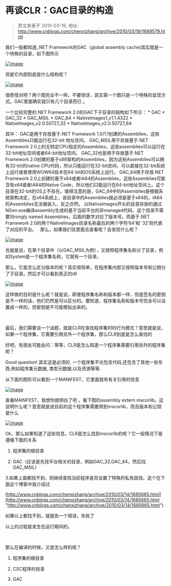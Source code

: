 # 再谈CLR：GAC目录的构造 
> 原文发表于 2010-03-19, 地址: http://www.cnblogs.com/chenxizhang/archive/2010/03/19/1689579.html 


我们一般都知道,.NET Framework的GAC（global assembly cache)其实就是一个特殊的目录，如下图所示

 [![image](./images/1689579-image_thumb.png "image")](http://images.cnblogs.com/cnblogs_com/chenxizhang/WindowsLiveWriter/CLRGAC_8DAC/image_2.png) 

 但是它内部到底是什么结构呢？

 [![image](./images/1689579-image_thumb_1.png "image")](http://images.cnblogs.com/cnblogs_com/chenxizhang/WindowsLiveWriter/CLRGAC_8DAC/image_4.png) 

 很奇怪对吧？两个图完全不一样。不要惊讶，其实第一个图只是一个特殊的呈现方式。GAC里面确实就只有几个目录而已 。

   
一个比较完整的.NET Framework 2.0的GAC下子目录的结构如下所示： * GAC * GAC\_32 * GAC\_MSIL * GAC\_64 * NativeImages1\_v1.1.4322 * NativeImages\_v2.0.50727\_32 * NativeImages\_v2.0.50727\_64

 其中： GAC是用于存放基于.NET Framework 1.0/1.1创建的Assemblies，这些Assemblies只能运行在32-bit 地址空间。 GAC\_MSIL用于存放基于.NET Framework 2.0上的无特定CPU指定的Assemblies，这些assemblies可以运行在32-bit地址空间或者64-bit地址空间。 GAC\_32也是用于存放基于.NET Framework 2.0创建的基于x86架构的Assemblies，因为这些Assemblies可以拥有32-bit的native CPU代码，所以只能运行在32-bit空间，可以直接在32-bit系统上运行或者使用WOW64技术在64-bit的OS系统上运行。 GAC\_64用于存放.NET Framework 2.0上创建的基于x64或者IA64的Assemblies，这些Assemblies可能含有x64或者IA64的Native Code，所以他们只能运行在64-bit地址空间上。这个目录在32-bit的OS上不存在。值得注意的是，GAC\_64中的Assemblies是根据系统架构决定，在x64系统上，该目录中的Assemblies就必须是基于x64的，IA64的Assemblies无法被装入，反之亦然。 以NativeImages开头的目录存放的通过NGen.exe编译assembly生成的基于当前平台的非managed代码，这个目录不需要Strongly named Assemblies，后面的数字对应了版本号。而基于.NET Framework 2.0的两个NativeImages目录名称最后的两个字符’64’和’ 32’则代表了对应的平台。   那么，如果我们往里面去查看呢？会发现什么呢？

 [![image](./images/1689579-image_thumb_2.png "image")](http://images.cnblogs.com/cnblogs_com/chenxizhang/WindowsLiveWriter/CLRGAC_8DAC/image_6.png) 

 也就是说，在某个目录中（以GAC\_MSIL为例），又按照程序集名称分了目录，例如System是一个程序集名称。它就有一个目录。

 那么，它是怎么区分版本的呢？其实很简单，在程序集内部又按照版本号和公钥分了子目录。然后才可以看到真正的dll

 [![image](./images/1689579-image_thumb_3.png "image")](http://images.cnblogs.com/cnblogs_com/chenxizhang/WindowsLiveWriter/CLRGAC_8DAC/image_8.png) 

 这样做的目的是什么呢？就是说，即便程序集名称和版本都一样，但是签名的密钥是不一样的话，他们仍然是可以区分的。要知道，程序集名称和版本号完全可以设置成一样的，但密钥是不可能模拟出来的。

  

  最后，我们需要谈一个话题，就是CLR在查找程序集时的行为模式？意思就是说，如果一个程序集，它需要引用另外一个程序集，那么CLR到底是怎么查找的

 好吧，有朋友可能会问：等等，CLR是怎么知道一个程序集需要引用另外的程序集呢？

 Good question! 其实这是必须的. 一个程序集不光包含代码,还包含了其他一些东西,例如程序集元数据, 类型元数据,以及资源等等.

 从下面的图形可以看到一个MANIFEST，它里面就有有关引用的信息

 [![image](./images/1689579-image_thumb_4.png "image")](http://images.cnblogs.com/cnblogs_com/chenxizhang/WindowsLiveWriter/CLRGAC_8DAC/image_10.png) 

 查看MAINFEST，我想你就明白了吧 。看下图的assembly extern mscorlib。这说明什么呢？意思就是说目前的这个程序集需要用到mscorlib，而且版本和公钥是什么

 [![image](./images/1689579-image_thumb_5.png "image")](http://images.cnblogs.com/cnblogs_com/chenxizhang/WindowsLiveWriter/CLRGAC_8DAC/image_12.png) 

 Ok，那么如果知道了这些信息，CLR是怎么找到mscorlib的呢？它一般情况下是遵循下面的关系

 1. 程序集的根目录

 2. GAC（应该是先找平台相关的目录，例如GAC\_32,GAC\_64，然后找GAC\_MSIL)

 3.如果上面都找不到，则继续查找当前程序是否设置了特殊的私有路径。这个在下面这个博客中我介绍过

 [http://www.cnblogs.com/chenxizhang/archive/2010/03/14/1685665.html](http://www.cnblogs.com/chenxizhang/archive/2010/03/14/1685665.html "http://www.cnblogs.com/chenxizhang/archive/2010/03/14/1685665.html")

 如果以上都找不到，就报告一个错误，失败了

 以上的过程是发生在运行期间的。

  

 那么在编译的时候，又是怎么样的呢？

 1. 程序集的根目录

 2. CSC程序的目录

 3. GAC


















